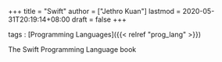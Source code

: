 +++
title = "Swift"
author = ["Jethro Kuan"]
lastmod = 2020-05-31T20:19:14+08:00
draft = false
+++

tags
: [Programming Languages]({{< relref "prog_lang" >}})

The Swift Programming Language book
